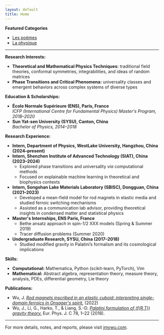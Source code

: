```yaml
---
layout: default
title: Home
---
```


**Featured Categories**
- [Les poèmes](/portfolio/les-poemes/)
- [La physique](/portfolio/la-physique/)

---

**Research Interests:**  
- **Theoretical and Mathematical Physics Techniques:** traditional field theories, conformal symmetries, integrabilities, and ideas of random matrices  
- **Phase Transitions and Critical Phenomena:** universality classes and emergent behaviors across complex systems of diverse types

**Education & Scholarships:**  
- **École Normale Supérieure (ENS), Paris, France**  
  *ICFP (International Centre for Fundamental Physics) Master's Program, 2018–2020*  
- **Sun Yat-sen University (SYSU), Canton, China**  
  *Bachelor of Physics, 2014–2018*  

**Research Experience:**  
- **Intern, Department of Physics, WestLake University, Hangzhou, China (2024–present)**
- **Intern, Shenzhen Institute of Advanced Technology (SIAT), China (2023–2024)**  
  - Explored phase transitions and universality *via* computational methods
  - Focused on explainable machine learning in theoretical and biophysics contexts
- **Intern, Songshan Lake Materials Laboratory (SBISC), Dongguan, China (2021–2023)**  
  - Developed a mean-field model for rod magnets in elastic media and studied ferroic switching mechanisms  
  - Assisted as a communication lab advisor, providing theoretical insights in condensed matter and statistical physics
- **Master's Internships, ENS Paris, France**  
  - Bethe ansatz approach in spin-1/2 XXX models (Spring & Summer 2019)  
  - Tracer diffusion problems (Summer 2020)
- **Undergraduate Research, SYSU, China (2017–2018)**  
  - Studied modified gravity in Palatini’s formalism and its cosmological implications

**Skills:**  
- **Computational:** Mathematica, Python (scikit-learn, PyTorch), Vim  
- **Mathematical:** Abstract algebra, representation theory, measure theory, analysis, PDEs, differential geometry, Lie theory

**Publications:**  
- Wu, J. [*Rod magnets inscribed in an elastic cuboid: interpreting single-domain ferroics in Onsager's spirit.*](https://arxiv.org/abs/2206.01811) (2022)  
- Wu, J., Li, G., Harko, T., & Liang, S.-D. [*Palatini formulation of \(f(R,T)\) gravity theory.*](https://link.springer.com/article/10.1140/epjc/s10052-018-5923-9) Eur. Phys. J. C 78, 1–22 (2018).

---

For more details, notes, and reports, please visit [jmywu.com](http://jmywu.com).
